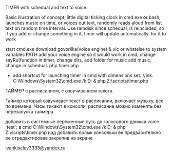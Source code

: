 TIMER with schedual and text to voice. 

Basic illustration of concept, little digital ticking clock in cmd.exe or bash, launches music on time, or voices out text, randomly reads aloud from list text on random time interval. Use ramdisk since schedual, is reincluded, so if you add or change something in it, timer will update automatically. 
for it to work


start cmd.exe 
download govorilka(voice engine) & vlc or whatelse 
to system variables PATH add your voice engine so it would work in cmd, 
change sayRu(function in timer, change dirs, 
add folder for music add music, change in schedual.
php timer.php 
+ add shortcut for launching timer in cmd with dimensions set. //ink. C:\Windows\System32\cmd.exe /k D: & php Z:\scripts\timer.php 


ТАЙМЕР c расписанием, с озвучиванием текста.

Таймер который озвучивает текст в расписании, включает музыку, все по времени. Часы тикают в консоли, расписание можно изменять без перезапуска таймера. 

добавить в системные переменные путь до голосового движка voice 'test'; в cmd
C:\Windows\System32\cmd.exe /k D: & php Z:\scripts\timer.php 
над добавить ярлык консольки ее предварительно ее отредактировав закрепив на экране




ivankiselev3333@yandex.ru



